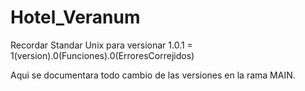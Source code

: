 # Hotel_Veranum
Recordar Standar Unix para versionar 1.0.1 = 1(version).0(Funciones).0(ErroresCorrejidos)

Aqui se documentara todo cambio de las versiones en la rama MAIN.

